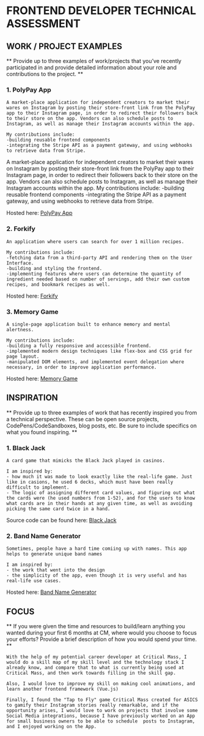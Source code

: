 # FRONTEND DEVELOPER TECHNICAL ASSESSMENT

## WORK / PROJECT EXAMPLES

** Provide up to three examples of work/projects that you’ve recently participated in and provide detailed information about your role and contributions to the project. **

### 1. PolyPay App

    A market-place application for independent creators to market their wares on Instagram by posting their store-front link from the PolyPay app to their Instagram page, in order to redirect their followers back to their store on the app. Vendors can also schedule posts to Instagram, as well as manage their Instagram accounts within the app.

    My contributions include:
    -building reusable frontend components
    -integrating the Stripe API as a payment gateway, and using webhooks to retrieve data from Stripe.

A market-place application for independent creators to market their wares on Instagram by posting their store-front link from the PolyPay app to their Instagram page, in order to redirect their followers back to their store on the app. Vendors can also schedule posts to Instagram, as well as manage their Instagram accounts within the app.
My contributions include:
-building reusable frontend components
-integrating the Stripe API as a payment gateway, and using webhooks to retrieve data from Stripe.

Hosted here:
[PolyPay App](https://polypay.herokuapp.com/ "PolyPay App")

### 2. Forkify

    An application where users can search for over 1 million recipes.

    My contributions include:
    -fetching data from a third-party API and rendering them on the User Interface.
    -building and styling the frontend.
    -implementing features where users can determine the quantity of ingredient needed based on number of servings, add their own custom recipes, and bookmark recipes as well.

Hosted here:
[Forkify](https://forkify-ritaog.netlify.app/ "Forkify")

### 3. Memory Game

    A single-page application built to enhance memory and mental alertness.

    My contributions include:
    -building a fully responsive and accessible frontend.
    -implemented modern design techniques like flex-box and CSS grid for page layout.
    -manipulated DOM elements, and implemented event delegation where necessary, in order to improve application performance.

Hosted here:
[Memory Game](https://ritaog-memory-game.herokuapp.com/ "Memory Game")

## INSPIRATION

** Provide up to three examples of work that has recently inspired you from a technical perspective. These can be open source projects, CodePens/CodeSandboxes, blog posts, etc. Be sure to include specifics on what you found inspiring. **

### 1. Black Jack

    A card game that mimicks the Black Jack played in casinos.

    I am inspired by:
    - how much it was made to look exactly like the real-life game. Just like in casions, he used 6 decks, which must have been really difficult to implement.
    - The logic of assigning different card values, and figuring out what the cards were (he used numbers from 1-52), and for the users to know what cards are in their hands at any given time, as well as avoiding picking the same card twice in a hand.

Source code can be found here:
[Black Jack](https://github.com/i-rduggan/blackjack_game/blob/main/blackjack_and_hookers.py "Black Jack")

### 2. Band Name Generator

    Sometimes, people have a hard time comiing up with names. This app helps to generate unique band names

    I am inspired by:
    - the work that went into the design
    - the simplicity of the app, even though it is very useful and has real-life use cases.

Hosted here:
[Band Name Generator](https://julesofalltrades.github.io/GenerateBandName/ "Band Name Generator")

## FOCUS

** If you were given the time and resources to build/learn anything you wanted during your first 6 months at CM, where would you choose to focus your efforts? Provide a brief description of how you would spend your time. **

    With the help of my potential career developer at Critical Mass, I would do a skill map of my skill level and the technology stack I already know, and compare that to what is currently being used at Critical Mass, and then work towards filling in the skill gap.

    Also, I would love to improve my skill on making cool animations, and learn another frontend framework (Vue.js)

    Finally, I found the "Tap to Fly" game Critical Mass created for ASICS  to gamify their Instagram stories really remarkable, and if the opportunity arises, I would love to work on projects that involve some Social Media integrations, because I have previously worked on an App for small business owners to be able to schedule  posts to Instagram, and I enjoyed working on the App.
